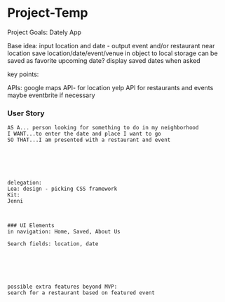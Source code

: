 # Project-Temp

Project Goals: Dately App

Base idea: input location and date - output event and/or restaurant near location
save location/date/event/venue in object to local storage
can be saved as favorite upcoming date?
display saved dates when asked



key points:

APIs: google maps API- for location
    yelp API for restaurants and events
    maybe eventbrite if necessary


### User Story

```
AS A... person looking for something to do in my neighborhood
I WANT...to enter the date and place I want to go
SO THAT...I am presented with a restaurant and event






delegation:
Lea: design - picking CSS framework
Kit:
Jenni



### UI Elements
in navigation: Home, Saved, About Us

Search fields: location, date






possible extra features beyond MVP:
search for a restaurant based on featured event